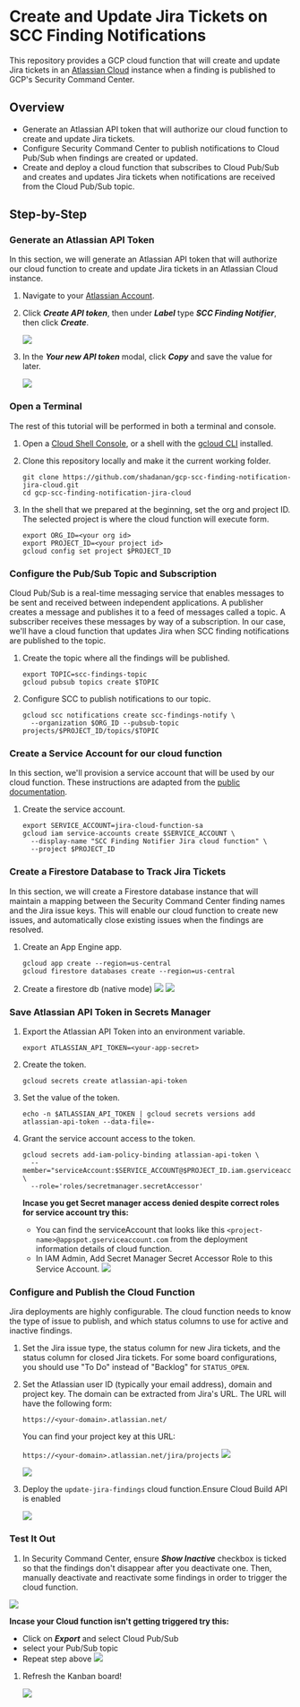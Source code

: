 # Create and Update Jira Tickets on SCC Finding Notifications

This repository provides a GCP cloud function that will create and update Jira tickets in an [Atlassian Cloud](https://www.atlassian.com/cloud) instance when a finding is published to GCP's Security Command Center.

## Overview

- Generate an Atlassian API token that will authorize our cloud function to create and update Jira tickets.
- Configure Security Command Center to publish notifications to Cloud Pub/Sub when findings are created or updated.
- Create and deploy a cloud function that subscribes to Cloud Pub/Sub and creates and updates Jira tickets when notifications are received from the Cloud Pub/Sub topic.

## Step-by-Step

### Generate an Atlassian API Token

In this section, we will generate an Atlassian API token that will authorize our cloud function to create and update Jira tickets in an Atlassian Cloud instance.

1. Navigate to your [Atlassian Account](https://id.atlassian.com/manage-profile/security/api-tokens).

1. Click **_Create API token_**, then under **_Label_** type **_SCC Finding Notifier_**, then click **_Create_**.

   ![](img/create-new-api-token.png)

1. In the **_Your new API token_** modal, click **_Copy_** and save the value for later.

   ![](img/copy-api-token.png)

### Open a Terminal

The rest of this tutorial will be performed in both a terminal and console.

1. Open a [Cloud Shell Console](https://ssh.cloud.google.com/cloudshell/editor), or a shell with the [gcloud CLI](https://cloud.google.com/sdk/gcloud) installed.

1. Clone this repository locally and make it the current working folder.

   ```shell
   git clone https://github.com/shadanan/gcp-scc-finding-notification-jira-cloud.git
   cd gcp-scc-finding-notification-jira-cloud
   ```

1. In the shell that we prepared at the beginning, set the org and project ID. The selected project is where the cloud function will execute form.

   ```shell
   export ORG_ID=<your org id>
   export PROJECT_ID=<your project id>
   gcloud config set project $PROJECT_ID
   ```

### Configure the Pub/Sub Topic and Subscription

Cloud Pub/Sub is a real-time messaging service that enables messages to be sent and received between independent applications. A publisher creates a message and publishes it to a feed of messages called a topic. A subscriber receives these messages by way of a subscription. In our case, we'll have a cloud function that updates Jira when SCC finding notifications are published to the topic.

1. Create the topic where all the findings will be published.

   ```shell
   export TOPIC=scc-findings-topic
   gcloud pubsub topics create $TOPIC
   ```

1. Configure SCC to publish notifications to our topic.

   ```shell
   gcloud scc notifications create scc-findings-notify \
     --organization $ORG_ID --pubsub-topic projects/$PROJECT_ID/topics/$TOPIC
   ```

### Create a Service Account for our cloud function

In this section, we'll provision a service account that will be used by our cloud function. These instructions are adapted from the [public documentation](https://cloud.google.com/security-command-center/docs/how-to-programmatic-access).

1. Create the service account.

   ```shell
   export SERVICE_ACCOUNT=jira-cloud-function-sa
   gcloud iam service-accounts create $SERVICE_ACCOUNT \
     --display-name "SCC Finding Notifier Jira cloud function" \
     --project $PROJECT_ID
   ```

### Create a Firestore Database to Track Jira Tickets

In this section, we will create a Firestore database instance that will maintain a mapping between the Security Command Center finding names and the Jira issue keys. This will enable our cloud function to create new issues, and automatically close existing issues when the findings are resolved.

1. Create an App Engine app.

   ```shell
   gcloud app create --region=us-central
   gcloud firestore databases create --region=us-central
   ```
2. Create a firestore db (native mode)
   ![](img/Native%20mode.png)
   ![](img/create%20firestore%20db.png)
   



### Save Atlassian API Token in Secrets Manager

1. Export the Atlassian API Token into an environment variable.

   ```shell
   export ATLASSIAN_API_TOKEN=<your-app-secret>
   ```

1. Create the token.

   ```shell
   gcloud secrets create atlassian-api-token
   ```

1. Set the value of the token.

   ```shell
   echo -n $ATLASSIAN_API_TOKEN | gcloud secrets versions add atlassian-api-token --data-file=-
   ```

1. Grant the service account access to the token.

   ```shell
   gcloud secrets add-iam-policy-binding atlassian-api-token \
     --member="serviceAccount:$SERVICE_ACCOUNT@$PROJECT_ID.iam.gserviceaccount.com" \
     --role='roles/secretmanager.secretAccessor'
   ```
   **Incase you get Secret manager access denied despite correct roles for service account try this:**
    - You can find the serviceAccount that looks like this ```<project-name>@appspot.gserviceaccount.com``` from the deployment information details of cloud function.
    - In IAM Admin, Add Secret Manager Secret Accessor Role to this Service Account.
      ![](img/OVDEw.png)
### Configure and Publish the Cloud Function

Jira deployments are highly configurable. The cloud function needs to know the type of issue to publish, and which status columns to use for active and inactive findings.

1. Set the Jira issue type, the status column for new Jira tickets, and the status column for closed Jira tickets. For some board configurations, you should use "To Do" instead of "Backlog" for `STATUS_OPEN`.


2. Set the Atlassian user ID (typically your email address), domain and project key. The domain can be extracted from Jira's URL. The URL will have the following form:

   `https://<your-domain>.atlassian.net/`

   You can find your project key at this URL:

   `https://<your-domain>.atlassian.net/jira/projects`
    ![](img/create%20cf.png)

    ![](img/env%20variables.png)
  

1. Deploy the `update-jira-findings` cloud function.Ensure Cloud Build API is enabled

   ![](img/deploy%20jira.png)

### Test It Out

1. In Security Command Center, ensure **_Show Inactive_** checkbox is ticked so that the findings don't disappear after you deactivate one. Then, manually deactivate and reactivate some findings in order to trigger the cloud function.

 ![](img/SCC%20finding.png)

 **Incase your Cloud function isn't getting triggered try this:**
 - Click on **_Export_** and select Cloud Pub/Sub
 - select your Pub/Sub topic
 - Repeat step above
 ![](img/export%20to%20topic.png)

1. Refresh the Kanban board!

   ![](img/new-jira-issues.png)
